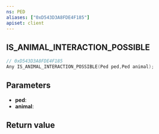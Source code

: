 ```yaml
---
ns: PED
aliases: ["0xD543D3A8FDE4F185"]
apiset: client
---
```

## IS_ANIMAL_INTERACTION_POSSIBLE

```c
// 0xD543D3A8FDE4F185
Any IS_ANIMAL_INTERACTION_POSSIBLE(Ped ped,Ped animal);
```


## Parameters
* **ped**:
* **animal**:

## Return value


